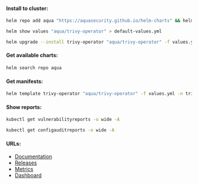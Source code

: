 #### Install to cluster:
```bash
helm repo add aqua "https://aquasecurity.github.io/helm-charts" && helm repo update
```
```bash
helm show values "aqua/trivy-operator" > default-values.yml
```
```bash
helm upgrade --install trivy-operator "aqua/trivy-operator" -f values.yml -n trivy-system --create-namespace
```

#### Get available charts:
```bash
helm search repo aqua
```

#### Get manifests:
```bash
helm template trivy-operator "aqua/trivy-operator" -f values.yml -n trivy-system > manifests.yml
```

#### Show reports:
```bash
kubectl get vulnerabilityreports -o wide -A
```
```bash
kubectl get configauditreports -o wide -A
```

#### URLs:
- [Documentation](https://aquasecurity.github.io/trivy-operator/latest/docs/vulnerability-scanning/)
- [Releases](https://github.com/aquasecurity/trivy-operator/releases)
- [Metrics](https://aquasecurity.github.io/trivy-operator/latest/tutorials/integrations/metrics/)
- [Dashboard](https://grafana.com/grafana/dashboards/17813-trivy-operator-dashboard/)
